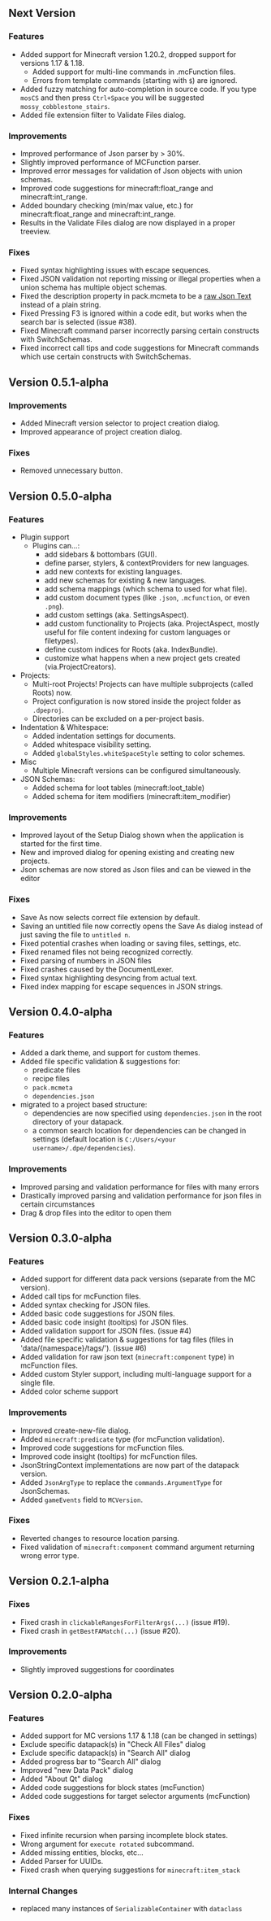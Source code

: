 ## Next Version
### Features 
 * Added support for Minecraft version 1.20.2, dropped support for versions 1.17 & 1.18.
   * Added support for multi-line commands in .mcFunction files.
   * Errors from template commands (starting with `$`) are ignored.
 * Added fuzzy matching for auto-completion in source code. If you type `mosCS` and then press `Ctrl+Space` you will be suggested `mossy_cobblestone_stairs`.
 * Added file extension filter to Validate Files dialog.

### Improvements
 * Improved performance of Json parser by > 30%.
 * Slightly improved performance of MCFunction parser.
 * Improved error messages for validation of Json objects with union schemas.
 * Improved code suggestions for minecraft:float_range and minecraft:int_range.
 * Added boundary checking (min/max value, etc.) for minecraft:float_range and minecraft:int_range.
 * Results in the Validate Files dialog are now displayed in a proper treeview.

### Fixes
 * Fixed syntax highlighting issues with escape sequences.
 * Fixed JSON validation not reporting missing or illegal properties when a union schema has multiple object schemas.
 * Fixed the description property in pack.mcmeta to be a [raw Json Text](https://minecraft.wiki/w/Raw_JSON_text_format) instead of a plain string.
 * Fixed Pressing F3 is ignored within a code edit, but works when the search bar is selected (issue #38).
 * Fixed Minecraft command parser incorrectly parsing certain constructs with SwitchSchemas.
 * Fixed incorrect call tips and code suggestions for Minecraft commands which use certain constructs with SwitchSchemas.


## Version 0.5.1-alpha
### Improvements
 * Added Minecraft version selector to project creation dialog.
 * Improved appearance of project creation dialog.

### Fixes
 * Removed unnecessary button.


## Version 0.5.0-alpha
### Features 
 * Plugin support
   * Plugins can...:
     * add sidebars & bottombars (GUI).
     * define parser, stylers, & contextProviders for new languages.
     * add new contexts for existing languages.
     * add new schemas for existing & new languages.
     * add schema mappings (which schema to used for what file).
     * add custom document types (like `.json`, `.mcfunction`, or even `.png`).
     * add custom settings (aka. SettingsAspect).
     * add custom functionality to Projects (aka. ProjectAspect, mostly useful for file content indexing for custom languages or filetypes).
     * define custom indices for Roots (aka. IndexBundle).
     * customize what happens when a new project gets created (via.ProjectCreators).
 * Projects:
   * Multi-root Projects! Projects can have multiple subprojects (called Roots) now.
   * Project configuration is now stored inside the project folder as `.dpeproj`.
   * Directories can be excluded on a per-project basis.
 * Indentation & Whitespace:
   * Added indentation settings for documents.
   * Added whitespace visibility setting.
   * Added `globalStyles.whiteSpaceStyle` setting to color schemes.
 * Misc
   * Multiple Minecraft versions can be configured simultaneously.
 * JSON Schemas:
   * Added schema for loot tables (minecraft:loot_table)
   * Added schema for item modifiers (minecraft:item_modifier)

### Improvements
 * Improved layout of the Setup Dialog shown when the application is started for the first time.
 * New and improved dialog for opening existing and creating new projects.
 * Json schemas are now stored as Json files and can be viewed in the editor

### Fixes
 * Save As now selects correct file extension by default.
 * Saving an untitled file now correctly opens the Save As dialog instead of just saving the file to `untitled n`.
 * Fixed potential crashes when loading or saving files, settings, etc.
 * Fixed renamed files not being recognized correctly.
 * Fixed parsing of numbers in JSON files
 * Fixed crashes caused by the DocumentLexer.
 * Fixed syntax highlighting desyncing from actual text.
 * Fixed index mapping for escape sequences in JSON strings.


## Version 0.4.0-alpha
### Features
 * Added a dark theme, and support for custom themes.
 * Added file specific validation & suggestions for:
   * predicate files
   * recipe files
   * `pack.mcmeta`
   * `dependencies.json`
 * migrated to a project based structure:
   * dependencies are now specified using `dependencies.json` in the root directory of your datapack.
   * a common search location for dependencies can be changed in settings (default location is `C:/Users/<your username>/.dpe/dependencies`).

### Improvements
 * Improved parsing and validation performance for files with many errors
 * Drastically improved parsing and validation performance for json files in certain circumstances
 * Drag & drop files into the editor to open them


## Version 0.3.0-alpha
### Features
 * Added support for different data pack versions (separate from the MC version).
 * Added call tips for mcFunction files.
 * Added syntax checking for JSON files.
 * Added basic code suggestions for JSON files.
 * Added basic code insight (tooltips) for JSON files.
 * Added validation support for JSON files. (issue #4)
 * Added file specific validation & suggestions for tag files (files in 'data/{namespace}/tags/'). (issue #6)
 * Added validation for raw json text (`minecraft:component` type) in mcFunction files.
 * Added custom Styler support, including multi-language support for a single file.
 * Added color scheme support

### Improvements
 * Improved create-new-file dialog.
 * Added `minecraft:predicate` type (for mcFunction validation).
 * Improved code suggestions for mcFunction files.
 * Improved code insight (tooltips) for mcFunction files.
 * JsonStringContext implementations are now part of the datapack version.
 * Added `JsonArgType` to replace the `commands.ArgumentType` for JsonSchemas.
 * Added `gameEvents` field to `MCVersion`.

### Fixes
 * Reverted changes to resource location parsing.
 * Fixed validation of `minecraft:component` command argument returning wrong error type.


## Version 0.2.1-alpha
### Fixes
 * Fixed crash in `clickableRangesForFilterArgs(...)` (issue #19).
 * Fixed crash in `getBestFAMatch(...)` (issue #20).

### Improvements
 * Slightly improved suggestions for coordinates


## Version 0.2.0-alpha
### Features
 * Added support for MC versions 1.17 & 1.18 (can be changed in settings)
 * Exclude specific datapack(s) in "Check All Files" dialog
 * Exclude specific datapack(s) in "Search All" dialog
 * Added progress bar to "Search All" dialog
 * Improved "new Data Pack" dialog
 * Added "About Qt" dialog
 * Added code suggestions for block states (mcFunction)
 * Added code suggestions for target selector arguments (mcFunction)

### Fixes
 * Fixed infinite recursion when parsing incomplete block states.
 * Wrong argument for `execute rotated` subcommand.
 * Added missing entities, blocks, etc...
 * Added Parser for UUIDs.
 * Fixed crash when querying suggestions for `minecraft:item_stack`

### Internal Changes
 * replaced many instances of `SerializableContainer` with `dataclass` 